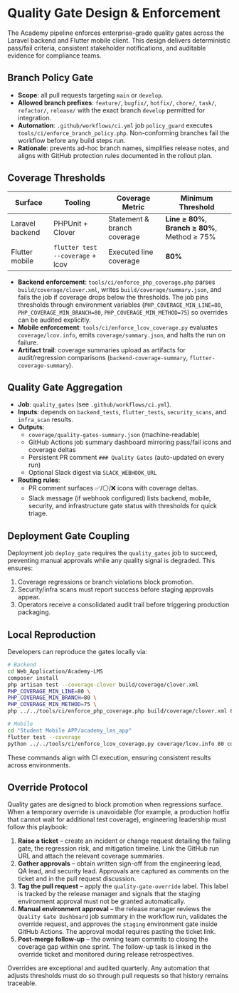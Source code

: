 # Quality Gate Design & Enforcement

The Academy pipeline enforces enterprise-grade quality gates across the Laravel backend and Flutter mobile client. This design delivers deterministic pass/fail criteria, consistent stakeholder notifications, and auditable evidence for compliance teams.

## Branch Policy Gate

* **Scope**: all pull requests targeting `main` or `develop`.
* **Allowed branch prefixes**: `feature/`, `bugfix/`, `hotfix/`, `chore/`, `task/`, `refactor/`, `release/` with the exact branch `develop` permitted for integration.
* **Automation**: `.github/workflows/ci.yml` job `policy_guard` executes `tools/ci/enforce_branch_policy.php`. Non-conforming branches fail the workflow before any build steps run.
* **Rationale**: prevents ad-hoc branch names, simplifies release notes, and aligns with GitHub protection rules documented in the rollout plan.

## Coverage Thresholds

| Surface | Tooling | Coverage Metric | Minimum Threshold |
|---------|---------|-----------------|-------------------|
| Laravel backend | PHPUnit + Clover | Statement & branch coverage | **Line ≥ 80%**, **Branch ≥ 80%**, Method ≥ 75% |
| Flutter mobile | `flutter test --coverage` + lcov | Executed line coverage | **80%** |

* **Backend enforcement**: `tools/ci/enforce_php_coverage.php` parses `build/coverage/clover.xml`, writes `build/coverage/summary.json`, and fails the job if coverage drops below the thresholds. The job pins thresholds through environment variables (`PHP_COVERAGE_MIN_LINE=80`, `PHP_COVERAGE_MIN_BRANCH=80`, `PHP_COVERAGE_MIN_METHOD=75`) so overrides can be audited explicitly.
* **Mobile enforcement**: `tools/ci/enforce_lcov_coverage.py` evaluates `coverage/lcov.info`, emits `coverage/summary.json`, and halts the run on failure.
* **Artifact trail**: coverage summaries upload as artifacts for audit/regression comparisons (`backend-coverage-summary`, `flutter-coverage-summary`).

## Quality Gate Aggregation

* **Job**: `quality_gates` (see `.github/workflows/ci.yml`).
* **Inputs**: depends on `backend_tests`, `flutter_tests`, `security_scans`, and `infra_scan` results.
* **Outputs**:
  * `coverage/quality-gates-summary.json` (machine-readable)
  * GitHub Actions job summary dashboard mirroring pass/fail icons and coverage deltas
  * Persistent PR comment `### Quality Gates` (auto-updated on every run)
  * Optional Slack digest via `SLACK_WEBHOOK_URL`
* **Routing rules**:
  * PR comment surfaces ✅/⚪️/❌ icons with coverage deltas.
  * Slack message (if webhook configured) lists backend, mobile, security, and infrastructure gate status with thresholds for quick triage.

## Deployment Gate Coupling

Deployment job `deploy_gate` requires the `quality_gates` job to succeed, preventing manual approvals while any quality signal is degraded. This ensures:

1. Coverage regressions or branch violations block promotion.
2. Security/infra scans must report success before staging approvals appear.
3. Operators receive a consolidated audit trail before triggering production packaging.

## Local Reproduction

Developers can reproduce the gates locally via:

```bash
# Backend
cd Web_Application/Academy-LMS
composer install
php artisan test --coverage-clover build/coverage/clover.xml
PHP_COVERAGE_MIN_LINE=80 \
PHP_COVERAGE_MIN_BRANCH=80 \
PHP_COVERAGE_MIN_METHOD=75 \
php ../../tools/ci/enforce_php_coverage.php build/coverage/clover.xml 80 build/coverage/summary.json

# Mobile
cd "Student Mobile APP/academy_lms_app"
flutter test --coverage
python ../../tools/ci/enforce_lcov_coverage.py coverage/lcov.info 80 coverage/summary.json
```

These commands align with CI execution, ensuring consistent results across environments.

## Override Protocol

Quality gates are designed to block promotion when regressions surface. When a temporary override is unavoidable (for example, a production hotfix that cannot wait for additional test coverage), engineering leadership must follow this playbook:

1. **Raise a ticket** – create an incident or change request detailing the failing gate, the regression risk, and mitigation timeline. Link the GitHub run URL and attach the relevant coverage summaries.
2. **Gather approvals** – obtain written sign-off from the engineering lead, QA lead, and security lead. Approvals are captured as comments on the ticket and in the pull request discussion.
3. **Tag the pull request** – apply the `quality-gate-override` label. This label is tracked by the release manager and signals that the staging environment approval must not be granted automatically.
4. **Manual environment approval** – the release manager reviews the `Quality Gate Dashboard` job summary in the workflow run, validates the override request, and approves the `staging` environment gate inside GitHub Actions. The approval modal requires pasting the ticket link.
5. **Post-merge follow-up** – the owning team commits to closing the coverage gap within one sprint. The follow-up task is linked in the override ticket and monitored during release retrospectives.

Overrides are exceptional and audited quarterly. Any automation that adjusts thresholds must do so through pull requests so that history remains traceable.
